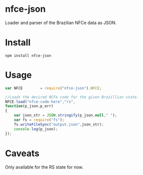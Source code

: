 # nfce-json
Loader and parser of the Brazilian NFCe data as JSON.

# Install

`npm install nfce-json`

# Usage  
  
```js
var NFCE 		= require("nfce-json").NFCE;

//Loads the desired NCFe code for the given Brazillian state.
NFCE.load("nfce-code-here","rs",
function(p_json,p_err)
{
	var json_str = JSON.stringify(p_json,null," ");
	var fs = require("fs");
	fs.writeFileSync("output.json",json_str);
	console.log(p_json);
});
```

# Caveats

 Only available for the RS state for now.